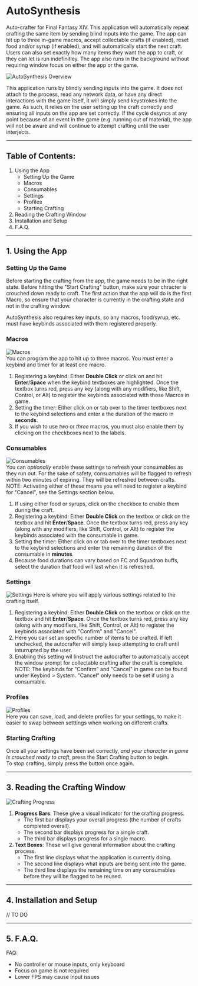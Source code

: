 # **AutoSynthesis**
Auto-crafter for Final Fantasy XIV. This application will automatically repeat crafting the same item by sending blind inputs into the game. The app can hit up to three in-game macros, accept collectable crafts (if enabled), reset food and/or syrup (if enabled), and will automatically start the next craft. Users can also set exactly how many items they want the app to craft, or they can let is run indefinitley. The app also runs in the background without requiring window focus on either the app or the game. 


![AutoSynthesis Overview](https://github.com/Saad888/AutoSynthesis/blob/master/RapidSynthesis/Resources/ReadMe%20Images/Full%20UI.PNG)


This application runs by blindly sending inputs into the game. It does not attach to the process, read any network data, or have any direct interactions with the game itself, it will simply send keystrokes into the game. As such, it relies on the user setting up the craft correctly and ensuring all inputs on the app are set correctly. If the cycle desyncs at any point because of an event in the game (e.g. running out of material), the app will not be aware and will continue to attempt crafting until the user interjects. 

---

## Table of Contents:
1. Using the App
   - Setting Up the Game
   - Macros
   - Consumables
   - Settings
   - Profiles
   - Starting Crafting
2. Reading the Crafting Window
3. Installation and Setup
4. F.A.Q.

---

## 1. Using the App

### Setting Up the Game
Before starting the crafting from the app, the game needs to be in the right state. Before hitting the "Start Crafting" button, make sure your chracter is crouched down ready to craft. The first action that the app will do is the first Macro, so ensure that your character is currently in the crafting state and not in the crafting window. 

AutoSynthesis also requires key inputs, so any macros, food/syrup, etc. must have keybinds associated with them registered properly.

### Macros  
![Macros](https://github.com/Saad888/AutoSynthesis/blob/master/RapidSynthesis/Resources/ReadMe%20Images/Macros.png)  
You can program the app to hit up to three macros. You *must* enter a keybind and timer for at least one macro.  
1. Registering a keybind: Either **Double Click** or click on and hit **Enter**/**Space** when the keybind textboxes are highlighted. Once the textbox turns red, press any key (along with any modifiers, like Shift, Control, or Alt) to register the keybinds associated with those Macros in game.   
2. Setting the timer: Either click on or tab over to the timer textboxes next to the keybind selections and enter a the duration of the macro in **seconds**.   
3. If you wish to use *two* or *three* macros, you must also enable them by clicking on the checkboxes next to the labels.  

### Consumables
![Consumables](https://github.com/Saad888/AutoSynthesis/blob/master/RapidSynthesis/Resources/ReadMe%20Images/Consumables.png)  
You can *optionally* enable these settings to refresh your consumables as they run out. For the sake of safety, consuamables will be flagged to refresh within two minutes of expiring. They will be refreshed between crafts.   
NOTE: Activating either of these means you will need to register a keybind for "Cancel", see the Settings section below.   
1. If using either food or syrups, click on the checkbox to enable them during the craft. 
1. Registering a keybind: Either **Double Click** on the textbox or click on the textbox and hit **Enter**/**Space**. Once the textbox turns red, press any key (along with any modifiers, like Shift, Control, or Alt) to register the keybinds associated with the consumable in game.
2. Setting the timer: Either click on or tab over to the timer textboxes next to the keybind selections and enter the remaining duration of the consumable in **minutes**.
3. Because food durations can vary based on FC and Squadron buffs, select the duration that food will last when it is refreshed.

### Settings
![Settings](https://github.com/Saad888/AutoSynthesis/blob/master/RapidSynthesis/Resources/ReadMe%20Images/Settings.png) 
Here is where you will apply various settings related to the crafting itself.   
1. Registering a keybind: Either **Double Click** on the textbox or click on the textbox and hit **Enter**/**Space**. Once the textbox turns red, press any key (along with any modifiers, like Shift, Control, or Alt) to register the keybinds associated with "Confirm" and "Cancel".
2. Here you can set an specfic number of items to be crafted. If left unchecked, the autocrafter will simply keep attempting to craft until inturrupted by the user. 
3. Enabling this setting wil linstruct the autocrafter to automatically accept the window prompt for collectable crafting after the craft is complete. 
NOTE: The keybinds for "Confirm" and "Cancel" in game can be found under Keybind > System. "Cancel" only needs to be set if using a consumable.   

### Profiles
![Profiles](https://github.com/Saad888/AutoSynthesis/blob/master/RapidSynthesis/Resources/ReadMe%20Images/Profiles.PNG)  
Here you can save, load, and delete profiles for your settings, to make it easier to swap between setttings when working on different crafts.   

### Starting Crafting
Once all your settings have been set correctly, *and your character in game is crouched ready to craft*, press the Start Crafting button to begin.      
To stop crafting, simply press the button once again. 

---
## 3. Reading the Crafting Window
![Crafting Progress](https://github.com/Saad888/AutoSynthesis/blob/master/RapidSynthesis/Resources/ReadMe%20Images/Crafting.PNG)  
1. **Progress Bars**: These give a visual indicator for the crafting progress.   
   - The first bar displays your overall progress (the number of crafts completed overall).   
   - The second bar displays progress for a single craft.  
   - The third bar displays progress for a single macro.   
2. **Text Boxes**: These will give general information about the crafting process.  
   - The first line displays what the application is currently doing.  
   - The second line displays what inputs are being sent into the game.  
   - The third line displays the remaining time on any consumables before they will be flagged to be reused.   
   
---
## 4. Installation and Setup
// TO DO

---
## 5. F.A.Q.




FAQ:
- No controller or mouse inputs, only keyboard
- Focus on game is not required
- Lower FPS may cause input issues
